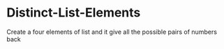 # Distinct-List-Elements
Create a four elements of list and it give all the possible pairs of numbers back 
